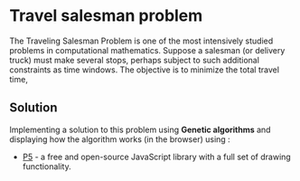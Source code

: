 # Travel salesman problem

The Traveling Salesman Problem is one of the most intensively studied problems in computational mathematics. Suppose a salesman (or delivery truck) must make several stops, perhaps subject to such additional constraints as time windows. The objective is to minimize the total travel time, 

## Solution
Implementing a solution to this problem using **Genetic algorithms** and displaying how the algorithm works (in the browser) using : 

* [P5](https://p5js.org/) - a free and open-source JavaScript library with a full set of drawing functionality.

